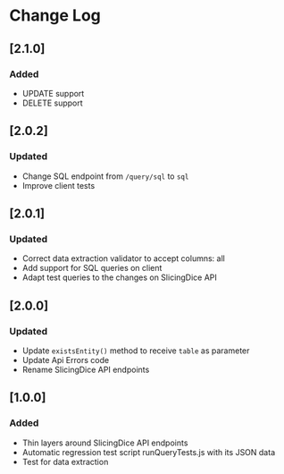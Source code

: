 # Change Log

## [2.1.0]
### Added
- UPDATE support
- DELETE support

## [2.0.2]
### Updated
- Change SQL endpoint from `/query/sql` to `sql`
- Improve client tests

## [2.0.1]
### Updated
- Correct data extraction validator to accept columns: all
- Add support  for SQL queries on client
- Adapt test queries to the changes on SlicingDice API

## [2.0.0]
### Updated
- Update `existsEntity()` method to receive `table` as parameter
- Update Api Errors code
- Rename SlicingDice API endpoints

## [1.0.0]
### Added
- Thin layers around SlicingDice API endpoints
- Automatic regression test script runQueryTests.js with its JSON data
- Test for data extraction
